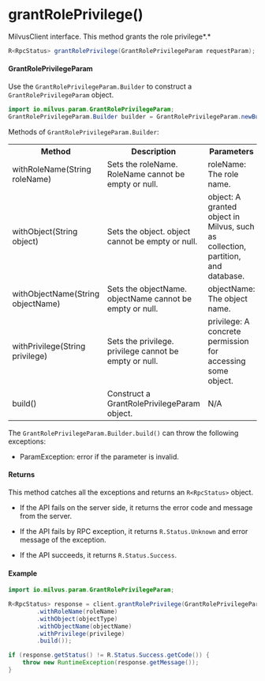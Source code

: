 # grantRolePrivilege()

MilvusClient interface. This method grants the role privilege*.*

```java
R<RpcStatus> grantRolePrivilege(GrantRolePrivilegeParam requestParam);
```

#### GrantRolePrivilegeParam

Use the `GrantRolePrivilegeParam.Builder` to construct a `GrantRolePrivilegeParam` object.

```java
import io.milvus.param.GrantRolePrivilegeParam;
GrantRolePrivilegeParam.Builder builder = GrantRolePrivilegeParam.newBuilder();
```

Methods of `GrantRolePrivilegeParam.Builder`:

<table>
    <tr>
        <th>Method</th>
        <th>Description</th>
        <th>Parameters</th>
    </tr>
    <tr>
        <td>withRoleName(String roleName)</td>
        <td>Sets the roleName. RoleName cannot be empty or null.</td>
        <td>roleName: The role name.</td>
    </tr>
    <tr>
        <td>withObject(String object)</td>
        <td>Sets the object. object cannot be empty or null.</td>
        <td>object: A granted object in Milvus, such as collection, partition, and database.</td>
    </tr>
    <tr>
        <td>withObjectName(String objectName)</td>
        <td>Sets the objectName. objectName cannot be empty or null.</td>
        <td>objectName: The object name.</td>
    </tr>
    <tr>
        <td>withPrivilege(String privilege)</td>
        <td>Sets the privilege. privilege cannot be empty or null.</td>
        <td>privilege: A concrete permission for accessing some object.</td>
    </tr>
    <tr>
        <td>build()</td>
        <td>Construct a GrantRolePrivilegeParam object.</td>
        <td>N/A</td>
    </tr>
</table>

The `GrantRolePrivilegeParam.Builder.build()` can throw the following exceptions:

- ParamException: error if the parameter is invalid.

#### Returns

This method catches all the exceptions and returns an `R<RpcStatus>` object.

- If the API fails on the server side, it returns the error code and message from the server.

- If the API fails by RPC exception, it returns `R.Status.Unknown` and error message of the exception.

- If the API succeeds, it returns `R.Status.Success`.

#### Example

```java
import io.milvus.param.GrantRolePrivilegeParam;

R<RpcStatus> response = client.grantRolePrivilege(GrantRolePrivilegeParam.newBuilder()
        .withRoleName(roleName)
        .withObject(objectType)
        .withObjectName(objectName)
        .withPrivilege(privilege)
        .build());

if (response.getStatus() != R.Status.Success.getCode()) {
    throw new RuntimeException(response.getMessage());
}
```
